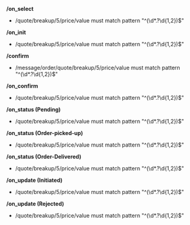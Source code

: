 **/on_select**
- /quote/breakup/5/price/value must match pattern "^(\d*.?\d{1,2})$"

**/on_init**
- /quote/breakup/5/price/value must match pattern "^(\d*.?\d{1,2})$"

**/confirm**
- /message/order/quote/breakup/5/price/value must match pattern "^(\d*.?\d{1,2})$"

**/on_confirm**
- /quote/breakup/5/price/value must match pattern "^(\d*.?\d{1,2})$"

**/on_status (Pending)**
- /quote/breakup/5/price/value must match pattern "^(\d*.?\d{1,2})$"

**/on_status (Order-picked-up)**
- /quote/breakup/5/price/value must match pattern "^(\d*.?\d{1,2})$"

**/on_status (Order-Delivered)**
- /quote/breakup/5/price/value must match pattern "^(\d*.?\d{1,2})$"

**/on_update (Initiated)**
- /quote/breakup/5/price/value must match pattern "^(\d*.?\d{1,2})$"

**/on_update (Rejected)**
- /quote/breakup/5/price/value must match pattern "^(\d*.?\d{1,2})$"

